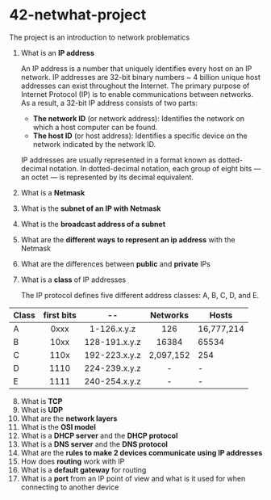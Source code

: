 # 42-netwhat-project

The project is an introduction to network problematics

1. What is an **IP address**

   An IP address is a number that uniquely identifies every host on an IP network. IP addresses are 32-bit binary numbers ~ 4 billion unique host addresses can exist throughout the Internet. The primary purpose of Internet Protocol (IP) is to enable communications between networks. As a result, a 32-bit IP address consists of two parts:
   * **The network ID** (or network address): Identifies the network on which a host computer can be found.
   * **The host ID** (or host address): Identifies a specific device on the network indicated by the network ID.

   IP addresses are usually represented in a format known as dotted-decimal notation. In dotted-decimal notation, each group of eight bits — an octet — is represented by its decimal equivalent.

2. What is a **Netmask**
3. What is the **subnet of an IP with Netmask**
4. What is the **broadcast address of a subnet**
5. What are the **different ways to represent an ip address** with the Netmask
6. What are the differences between **public** and **private** IPs
7. What is a **class** of IP addresses

   The IP protocol defines five different address classes: A, B, C, D, and E.

| Class         | first bits    | --            | Networks     | Hosts        |
| ------------- |:-------------:|:-------------:|:------------:|--------------|
| A             | 0xxx          | 1-126.x.y.z   | 126          | 16,777,214   |
| B             | 10xx          | 128-191.x.y.z | 16384        | 65534        |
| C             | 110x          | 192-223.x.y.z | 2,097,152    | 254          |
| D             | 1110          | 224-239.x.y.z | -            | -            |
| E             | 1111          | 240-254.x.y.z | -            | -            |

8. What is **TCP**
9. What is **UDP**
10. What are the **network layers**
11. What is the **OSI model**
12. What is a **DHCP server** and the **DHCP protocol**
13. What is a **DNS server** and the **DNS protocol**
14. What are the **rules to make 2 devices communicate using IP addresses**
15. How does **routing** work with IP
16. What is a **default gateway** for routing
17. What is a **port** from an IP point of view and what is it used for when connecting to another device
